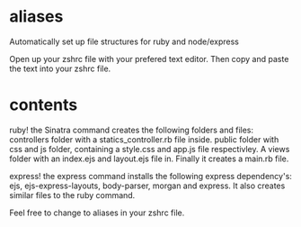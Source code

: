 # aliases
Automatically set up file structures for ruby and node/express

Open up your zshrc file with your prefered text editor. Then copy and paste the text into your zshrc file.

# contents
ruby!
the Sinatra command creates the following folders and files: controllers folder with a statics_controller.rb file inside. public folder with css and js folder, containing a style.css and app.js file respectivley. A views folder with an index.ejs and layout.ejs file in. Finally it creates a main.rb file.

express!
the express command installs the following express dependency's: ejs, ejs-express-layouts, body-parser, morgan and express. It also creates similar files to the ruby command.

Feel free to change to aliases in your zshrc file.
